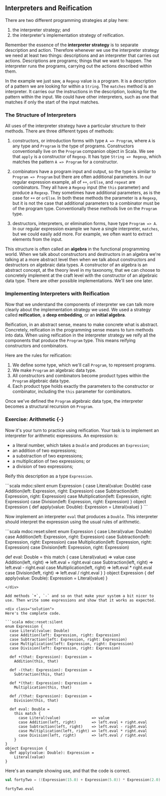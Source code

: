 ## Interpreters and Reification

There are two different programming strategies at play here:

1. the interpreter strategy; and
2. the interpreter's implementation strategy of reification.

Remember the essence of the **interpreter strategy** is to separate description and action. Therefore whenever we use the interpreter strategy we need at least two things: descriptions and an interpreter that carries out actions. Descriptions are programs; things that we want to happen. The interpreter runs the programs, carrying out the actions described within them.

In the example we just saw, a `Regexp` value is a program. It is a description of a pattern we are looking for within a `String`.
The `matches` method is an interpreter. It carries our the instructions in the description, looking for the pattern within the input. We could have other interpreters, such as one that matches if only the start of the input matches.


### The Structure of Interpreters

All uses of the interpreter strategy have a particular structure to their methods.
There are three different types of methods:

1. constructors, or introduction forms with type `A => Program`, where `A` is any type and `Program` is the type of programs. Constructors conventionally live on the `Program` companion object in Scala. We see that `apply` is a constructor of `Regexp`. It has type `String => Regexp`, which matches the pattern `A => Program` for a constructor.

2. combinators have a program input and output, so the type is similar to `Program => Program` but there are often additional parameters. In our regular expression example, all of `++`, `orElse`, and `repeat` are combinators. They all have a `Regexp` input (the `this` parameter) and produce a `Regexp`. They sometimes have additional parameters, as is the case for `++` or `orElse`. In both these methods the parameter is a `Regexp`, but it is not the case that additional parameters to a combinator must be of the program type. Conventionally these methods live on the `Program` type.

3. destructors, interpreters, or elimination forms, have type `Program => A`. In our regular expression example we have a single interpreter, `matches`, but we could easily add more. For example, we often want to extract elements from the input.

This structure is often called an **algebra** in the functional programming world. When we talk about constructors and destructors in an algebra we're talking at a more abstract level then when we talk about constructors and destructors on algebraic data types. A constructor of an algebra is an abstract concept, at the theory level in my taxonomy, that we can choose to concretely implement at the craft level with the constructor of an algebraic data type. There are other possible implementations. We'll see one later.


### Implementing Interpreters with Reification

Now that we understand the components of interpreter we can talk more clearly about the implementation strategy we used.
We used a strategy called **reification**, a **deep embedding**, or an **initial algebra**.

Reification, in an abstract sense, means to make concrete what is abstract. Concretely, reification in the programming sense means to turn methods into data. When using reification in the interpreter strategy we reify all the components that produce the `Program` type. This means reifying constructors and combinators.

Here are the rules for reification:

1. We define some type, which we'll call `Program`, to represent programs.
2. We make `Program` an algebraic data type.
3. All constructors and combinators become product types within the `Program` algebraic data type.
4. Each product type holds exactly the parameters to the constructor or combinator, including the `this` parameter for combinators.

Once we've defined the `Program` algebraic data type, the interpreter becomes a structural recursion on `Program`.


### Exercise: Arithmetic {-}

Now it's your turn to practice using reification. Your task is to implement an interpreter for arithmetic expressions. An expression is:

- a literal number, which takes a `Double` and produces an `Expression`;
- an addition of two expressions;
- a substraction of two expressions;
- a multiplication of two expressions; or
- a division of two expressions;

Reify this description as a type `Expression`.

<div class="solution">
```scala mdoc:silent 
enum Expression {
  case Literal(value: Double)
  case Addition(left: Expression, right: Expression)
  case Subtraction(left: Expression, right: Expression)
  case Multiplication(left: Expression, right: Expression)
  case Division(left: Expression, right: Expression)
}
object Expression {
  def apply(value: Double): Expression =
    Literal(value)
}
```
</div>

Now implement an interpreter `eval` that produces a `Double`. This interpreter should interpret the expression using the usual rules of arithmetic.

<div class="solution">
```scala mdoc:reset:silent 
enum Expression {
  case Literal(value: Double)
  case Addition(left: Expression, right: Expression)
  case Subtraction(left: Expression, right: Expression)
  case Multiplication(left: Expression, right: Expression)
  case Division(left: Expression, right: Expression)
  
  def eval: Double =
    this match {
      case Literal(value)              => value
      case Addition(left, right)       => left.eval + right.eval
      case Subtraction(left, right)    => left.eval - right.eval
      case Multiplication(left, right) => left.eval * right.eval
      case Division(left, right)       => left.eval / right.eval
    }
}
object Expression {
  def apply(value: Double): Expression =
    Literal(value)
}
```
</div>

Add methods `+`, `-` and so on that make your system a bit nicer to use. Then write some expressions and show that it works as expected.

<div class="solution">
Here's the complete code.

```scala mdoc:reset:silent
enum Expression {
  case Literal(value: Double)
  case Addition(left: Expression, right: Expression)
  case Subtraction(left: Expression, right: Expression)
  case Multiplication(left: Expression, right: Expression)
  case Division(left: Expression, right: Expression)

  def +(that: Expression): Expression =
    Addition(this, that)

  def -(that: Expression): Expression =
    Subtraction(this, that)

  def *(that: Expression): Expression =
    Multiplication(this, that)

  def /(that: Expression): Expression =
    Division(this, that)

  def eval: Double =
    this match {
      case Literal(value)              => value
      case Addition(left, right)       => left.eval + right.eval
      case Subtraction(left, right)    => left.eval - right.eval
      case Multiplication(left, right) => left.eval * right.eval
      case Division(left, right)       => left.eval / right.eval
    }
}
object Expression {
  def apply(value: Double): Expression =
    Literal(value)
}
```

Here's an example showing use, and that the code is correct.

```scala mdoc:silent
val fortyTwo = ((Expression(15.0) + Expression(5.0)) * Expression(2.0) + Expression(2.0)) / Expression(1.0)
```
```scala mdoc
fortyTwo.eval
```
</div>
